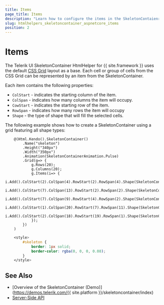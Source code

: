 ```yaml
---
title: Items
page_title: Items
description: "Learn how to configure the items in the SkeletonContaienr HtmlHelper for {{ site.framework }}."
slug: htmlhelpers_skeletoncontainer_aspnetcore_items
position: 2
---
```


# Items

The Telerik UI SkeletonContainer HtmlHelper for {{ site.framework }} uses the default [CSS Grid](https://developer.mozilla.org/en-US/docs/Web/CSS/CSS_Grid_Layout) layout as a base. Each cell or group of cells from the CSS Grid can be represented by an item from the SkeletonContainer.

Each item contains the following properties:

*   `ColStart` - indicates the starting column of the item.
*   `ColSpan` - indicates how many columns the item will occupy.
*   `CowStart` - indicates the starting row of the item.
*   `RowSpan` - indicates how many rows the item will occupy
*   `Shape` - the type of shape that will fill the selected cells.

The following example shows how to create a SkeletonContainer using a grid featuring all shape types:

```Razor
    @(Html.Kendo().SkeletonContainer()
        .Name("skeleton")
        .Height("340px")
        .Width("350px")
        .Animation(SkeletonContainerAnimation.Pulse)
        .Grid(g=> {
            g.Rows(20);
            g.Columns(20);
            g.Items(i=> {
                i.Add().ColStart(2).ColSpan(4).RowStart(2).RowSpan(4).Shape(SkeletonContainerItemShape.Circle);
                i.Add().ColStart(7).ColSpan(13).RowStart(2).RowSpan(2).Shape(SkeletonContainerItemShape.Text);
                i.Add().ColStart(7).ColSpan(9).RowStart(4).RowSpan(2).Shape(SkeletonContainerItemShape.Text);
                i.Add().ColStart(1).ColSpan(20).RowStart(7).RowSpan(11).Shape(SkeletonContainerItemShape.Rectangle);
                i.Add().ColStart(2).ColSpan(18).RowStart(19).RowSpan(1).Shape(SkeletonContainerItemShape.Text);
            });
        })
    )
```
```CSS
    <style>
        #skeleton {
            border: 1px solid;
            border-color: rgba(0, 0, 0, 0.08);
        }
    </style>    
```

## See Also

* [Overview of the SkeletonContainer (Demo)](https://demos.telerik.com/{{ site.platform }}/skeletoncontainer/index)
* [Server-Side API](/api/skeletoncontainer)
